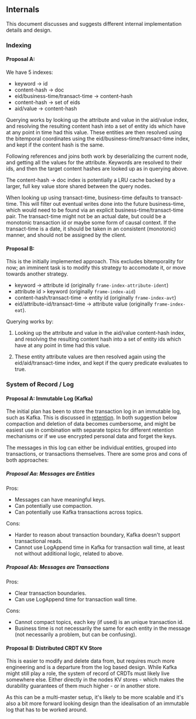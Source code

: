 ## Internals

This document discusses and suggests different internal implementation
details and design.

### Indexing

#### Proposal A:

We have 5 indexes:

* keyword -> id
* content-hash -> doc
* eid/business-time/transact-time -> content-hash
* content-hash -> set of eids
* aid/value -> content-hash

Querying works by looking up the attribute and value in the aid/value
index, and resolving the resulting content hash into a set of entity
ids which have at any point in time had this value. These entities are
then resolved using the bitemporal coordinates using the
eid/business-time/transact-time index, and kept if the content hash is
the same.

Following references and joins both work by deserializing the current
node, and getting all the values for the attribute. Keywords are
resolved to their ids, and then the target content hashes are looked
up as in querying above.

The content-hash -> doc index is potentially a LRU cache backed by a
larger, full key value store shared between the query nodes.

When looking up using transact-time, business-time defaults to
transact-time. This will filter out eventual writes done into the
future business-time, which would need to be found via an explicit
business-time/transact-time pair. The transact-time might not be an
actual date, but could be a monotonic transaction id or maybe some
form of causal context. If the transact-time is a date, it should be
taken in an consistent (monotonic) manner, and should not be assigned
by the client.

#### Proposal B:

This is the initially implemented approach. This excludes
bitemporality for now; an imminent task is to modify this strategy to
accomodate it, or move towards another strategy.

* keyword -> attribute id (originally `frame-index-attribute-ident`)
* attribute id > keyword (originally `frame-index-aid`)
* content-hash/transact-time -> entity id (originally
  `frame-index-avt`)
* eid/attribute-id/transact-time -> attribute value (originally
  `frame-index-eat`).

Querying works by:

1) Looking up the attribute and value in the aid/value content-hash
index, and resolving the resulting content hash into a set of entity
ids which have at any point in time had this value.

2) These entity attribute values are then resolved again using the
eid/aid/transact-time index, and kept if the query predicate evaluates
to true.


### System of Record / Log

#### Proposal A: Immutable Log (Kafka)

The initial plan has been to store the transaction log in an immutable
log, such as Kafka. This is discussed in [retention](retention.md). In
both suggestion below compaction and deletion of data becomes
cumbersome, and might be easiest use in combination with separate
topics for different retention mechanisms or if we use encrypted
personal data and forget the keys.

The messages in this log can either be individual entities, grouped
into transactions, or transactions themselves. There are some pros and
cons of both approaches:

##### Proposal Aa: Messages are Entities

Pros:
 + Messages can have meaningful keys.
 + Can potentially use compaction.
 + Can potentially use Kafka transactions across topics.

Cons:
 + Harder to reason about transaction boundary, Kafka doesn't support
   transactional reads.
 + Cannot use LogAppend time in Kafka for transaction wall
   time, at least not without additional logic, related to above.

##### Proposal Ab: Messages are Transactions

Pros:
 + Clear transaction boundaries.
 + Can use LogAppend time for transaction wall time.

Cons:
 + Cannot compact topics, each key (if used) is an unique transaction
   id.
 + Business time is not necessarily the same for each entity in the
   message (not necessarily a problem, but can be confusing).

#### Proposal B: Distributed CRDT KV Store

This is easier to modify and delete data from, but requires much more
engineering and is a departure from the log based design. While Kafka
might still play a role, the system of record of CRDTs must likely
live somewhere else. Either directly in the nodes KV stores - which
makes the durability guarantees of them much higher - or in another
store.

As this can be a multi-master setup, it's likely to be more scalable
and it's also a bit more forward looking design than the idealisation
of an immutable log that has to be worked around.
